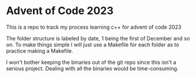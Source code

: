 # Advent of Code 2023

This is a repo to track my process learning c++ for advent of code 2023

The folder structure is labeled by date, 1 being the first of December and so on. To make things simple I will just use a Makefile for each folder as to practice making a Makefile.

I won't bother keeping the binaries out of the git repo since this isn't a serious project. Dealing with all the binaries would be time-consuming.
